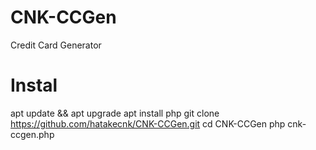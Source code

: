 # CNK-CCGen
Credit Card Generator
# Instal
apt update && apt upgrade
apt install php
git clone https://github.com/hatakecnk/CNK-CCGen.git
cd CNK-CCGen
php cnk-ccgen.php
